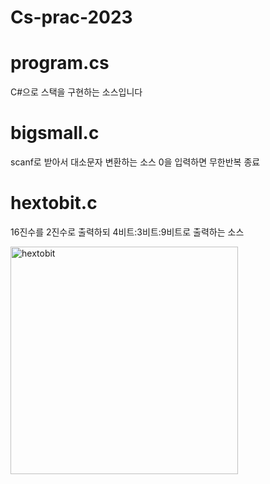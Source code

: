 # Cs-prac-2023

# program.cs
C#으로 스택을 구현하는 소스입니다


# bigsmall.c
scanf로 받아서 대소문자 변환하는 소스
0을 입력하면 무한반복 종료

# hextobit.c
16진수를 2진수로 출력하되
4비트:3비트:9비트로 출력하는 소스

<img width="364" alt="hextobit" src="https://user-images.githubusercontent.com/72485495/229802738-28fc1c65-8f6f-487b-ba26-7cdd314c01c1.png">

